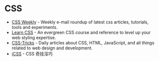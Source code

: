 # CSS

- [CSS Weekly](https://css-weekly.com/) - Weekly e-mail roundup of latest css articles, tutorials, tools and experiments.
- [Learn CSS](https://web.dev/learn/css) - An evergreen CSS course and reference to level up your web styling expertise.
- [CSS-Tricks](https://css-tricks.com) - Daily articles about CSS, HTML, JavaScript, and all things related to web design and development.
- [iCSS](https://github.com/chokcoco/iCSS) - CSS 奇技淫巧
